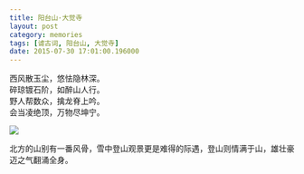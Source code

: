 ```yaml
---
title: 阳台山·大觉寺
layout: post
category: memories
tags: [谑古词, 阳台山, 大觉寺]
date: 2015-07-30 17:01:00.196000
---
```


西风散玉尘，悠怯隐林深。  
碎琼镀石阶，如醉山人行。  
野人帮数众，擒龙脊上吟。  
会当凌绝顶，万物尽坤宁。

![]({{site.cdnurl}}/assets/yinshui/images/posts/2015/07/9503752.jpg)

北方的山别有一番风骨，雪中登山观景更是难得的际遇，登山则情满于山，雄壮豪迈之气翻涌全身。


